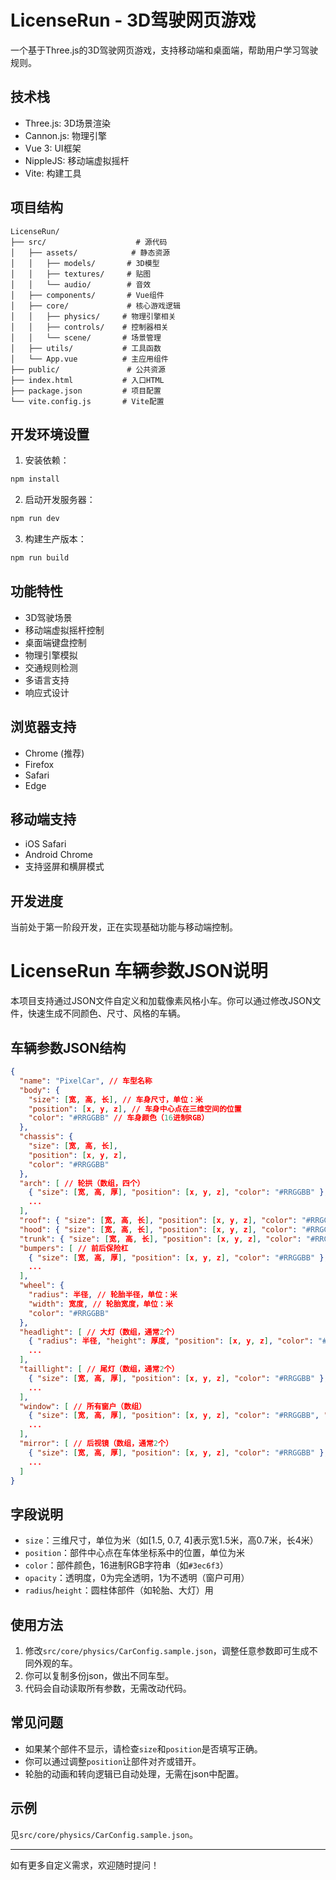 # LicenseRun - 3D驾驶网页游戏

一个基于Three.js的3D驾驶网页游戏，支持移动端和桌面端，帮助用户学习驾驶规则。

## 技术栈

- Three.js: 3D场景渲染
- Cannon.js: 物理引擎
- Vue 3: UI框架
- NippleJS: 移动端虚拟摇杆
- Vite: 构建工具

## 项目结构

```
LicenseRun/
├── src/                    # 源代码
│   ├── assets/            # 静态资源
│   │   ├── models/       # 3D模型
│   │   ├── textures/     # 贴图
│   │   └── audio/        # 音效
│   ├── components/       # Vue组件
│   ├── core/             # 核心游戏逻辑
│   │   ├── physics/     # 物理引擎相关
│   │   ├── controls/    # 控制器相关
│   │   └── scene/       # 场景管理
│   ├── utils/           # 工具函数
│   └── App.vue          # 主应用组件
├── public/               # 公共资源
├── index.html           # 入口HTML
├── package.json         # 项目配置
└── vite.config.js       # Vite配置
```

## 开发环境设置

1. 安装依赖：
```bash
npm install
```

2. 启动开发服务器：
```bash
npm run dev
```

3. 构建生产版本：
```bash
npm run build
```

## 功能特性

- 3D驾驶场景
- 移动端虚拟摇杆控制
- 桌面端键盘控制
- 物理引擎模拟
- 交通规则检测
- 多语言支持
- 响应式设计

## 浏览器支持

- Chrome (推荐)
- Firefox
- Safari
- Edge

## 移动端支持

- iOS Safari
- Android Chrome
- 支持竖屏和横屏模式

## 开发进度

当前处于第一阶段开发，正在实现基础功能与移动端控制。 

# LicenseRun 车辆参数JSON说明

本项目支持通过JSON文件自定义和加载像素风格小车。你可以通过修改JSON文件，快速生成不同颜色、尺寸、风格的车辆。

## 车辆参数JSON结构

```json
{
  "name": "PixelCar", // 车型名称
  "body": {
    "size": [宽, 高, 长], // 车身尺寸，单位：米
    "position": [x, y, z], // 车身中心点在三维空间的位置
    "color": "#RRGGBB" // 车身颜色（16进制RGB）
  },
  "chassis": {
    "size": [宽, 高, 长],
    "position": [x, y, z],
    "color": "#RRGGBB"
  },
  "arch": [ // 轮拱（数组，四个）
    { "size": [宽, 高, 厚], "position": [x, y, z], "color": "#RRGGBB" },
    ...
  ],
  "roof": { "size": [宽, 高, 长], "position": [x, y, z], "color": "#RRGGBB" },
  "hood": { "size": [宽, 高, 长], "position": [x, y, z], "color": "#RRGGBB" },
  "trunk": { "size": [宽, 高, 长], "position": [x, y, z], "color": "#RRGGBB" },
  "bumpers": [ // 前后保险杠
    { "size": [宽, 高, 厚], "position": [x, y, z], "color": "#RRGGBB" },
    ...
  ],
  "wheel": {
    "radius": 半径, // 轮胎半径，单位：米
    "width": 宽度, // 轮胎宽度，单位：米
    "color": "#RRGGBB"
  },
  "headlight": [ // 大灯（数组，通常2个）
    { "radius": 半径, "height": 厚度, "position": [x, y, z], "color": "#RRGGBB" },
    ...
  ],
  "taillight": [ // 尾灯（数组，通常2个）
    { "size": [宽, 高, 厚], "position": [x, y, z], "color": "#RRGGBB" },
    ...
  ],
  "window": [ // 所有窗户（数组）
    { "size": [宽, 高, 厚], "position": [x, y, z], "color": "#RRGGBB", "opacity": 透明度(0-1) },
    ...
  ],
  "mirror": [ // 后视镜（数组，通常2个）
    { "size": [宽, 高, 厚], "position": [x, y, z], "color": "#RRGGBB" },
    ...
  ]
}
```

## 字段说明
- `size`：三维尺寸，单位为米（如[1.5, 0.7, 4]表示宽1.5米，高0.7米，长4米）
- `position`：部件中心点在车体坐标系中的位置，单位为米
- `color`：部件颜色，16进制RGB字符串（如`#3ec6f3`）
- `opacity`：透明度，0为完全透明，1为不透明（窗户可用）
- `radius`/`height`：圆柱体部件（如轮胎、大灯）用

## 使用方法
1. 修改`src/core/physics/CarConfig.sample.json`，调整任意参数即可生成不同外观的车。
2. 你可以复制多份json，做出不同车型。
3. 代码会自动读取所有参数，无需改动代码。

## 常见问题
- 如果某个部件不显示，请检查`size`和`position`是否填写正确。
- 你可以通过调整`position`让部件对齐或错开。
- 轮胎的动画和转向逻辑已自动处理，无需在json中配置。

## 示例
见`src/core/physics/CarConfig.sample.json`。

---
如有更多自定义需求，欢迎随时提问！ 